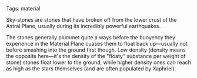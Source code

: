 Tags: material

Sky-stones are stones that have broken off from the lower crust of the Astral Plane, usually during its incredibly powerful earthquakes. 

The stones generally plummet quite a ways before the buoyency they experience in the Material Plane cuases them to float back up—usually not before smashing into the ground first though. Low density (density means the opposite here—it's the density of the "floaty" substance per weight of stone) stones float lower to the ground, while higher density ones can reach as high as the stars themselves (and are often populated by Xaphriel).